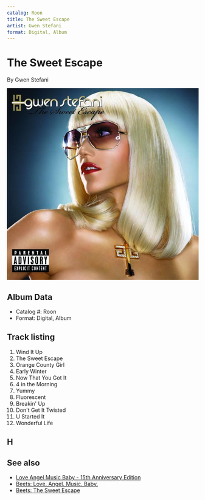 ```yaml
---
catalog: Roon
title: The Sweet Escape
artist: Gwen Stefani
format: Digital, Album
---
```


# The Sweet Escape

By Gwen Stefani

![](../../assets/albumcovers/Gwen_Stefani-The_Sweet_Escape.png)

## Album Data

- Catalog #: Roon
- Format: Digital, Album


## Track listing


1. Wind It Up
2. The Sweet Escape
3. Orange County Girl
4. Early Winter
5. Now That You Got It
6. 4 in the Morning
7. Yummy
8. Fluorescent
9. Breakin' Up
10. Don't Get It Twisted
11. U Started It
12. Wonderful Life

## H


## See also

- [Love Angel Music Baby - 15th Anniversary Edition](Love_Angel_Music_Baby_-_15th_Anniversary_Edition.md)
- [Beets: Love. Angel. Music. Baby.](../../Beets/Gwen_Stefani/Love_Angel_Music_Baby.md)
- [Beets: The Sweet Escape](../../Beets/Gwen_Stefani/The_Sweet_Escape.md)
